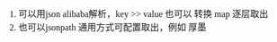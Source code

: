 <font face="SimSun" size=3 >

1. 可以用json alibaba解析，key >> value 也可以 转换 map 逐层取出 
2. 也可以jsonpath 通用方式可配置取出，例如 厚墨

</font>
